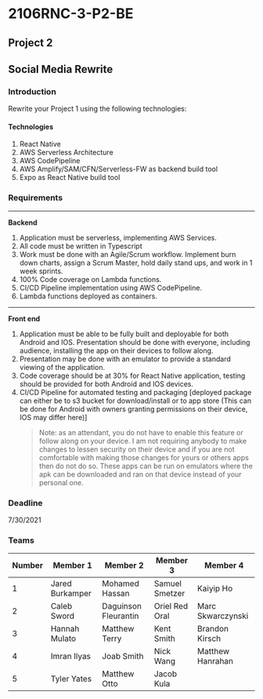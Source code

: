 # 2106RNC-3-P2-BE

## Project 2

## Social Media Rewrite

### Introduction

Rewrite your Project 1 using the following technologies:

#### Technologies

1. React Native
2. AWS Serverless Architecture
3. AWS CodePipeline
4. AWS Amplify/SAM/CFN/Serverless-FW as backend build tool
5. Expo as React Native build tool

### Requirements

---

**Backend**

1. Application must be serverless, implementing AWS Services.
2. All code must be written in Typescript
3. Work must be done with an Agile/Scrum workflow. Implement burn down charts, assign a Scrum Master, hold daily stand ups, and work in 1 week sprints.
4. 100% Code coverage on Lambda functions.
5. CI/CD Pipeline implementation using AWS CodePipeline.
6. Lambda functions deployed as containers.

---

**Front end**

1. Application must be able to be fully built and deployable for both Android and IOS. Presentation should be done with everyone, including audience, installing the app on their devices to follow along.
2. Presentation may be done with an emulator to provide a standard viewing of the application.
3. Code coverage should be at 30% for React Native application, testing should be provided for both Android and IOS devices.
4. CI/CD Pipeline for automated testing and packaging [deployed package can either be to s3 bucket for download/install or to app store (This can be done for Android with owners granting permissions on their device, IOS may differ here)]
    > Note: as an attendant, you do not have to enable this feature or follow along on your device. I am not requiring anybody to make changes to lessen security on their device and if you are not comfortable with making those changes for yours or others apps then do not do so. These apps can be run on emulators where the apk can be downloaded and ran on that device instead of your personal one.

### Deadline

7/30/2021

### Teams

| Number | Member 1        | Member 2             | Member 3       | Member 4          |
| ------ | --------------- | -------------------- | -------------- | ----------------- |
| 1      | Jared Burkamper | Mohamed Hassan       | Samuel Smetzer | Kaiyip Ho         |
| 2      | Caleb Sword     | Daguinson Fleurantin | Oriel Red Oral | Marc Skwarczynski |
| 3      | Hannah Mulato   | Matthew Terry        | Kent Smith     | Brandon Kirsch    |
| 4      | Imran Ilyas     | Joab Smith           | Nick Wang      | Matthew Hanrahan  |
| 5      | Tyler Yates     | Matthew Otto         | Jacob Kula     |
